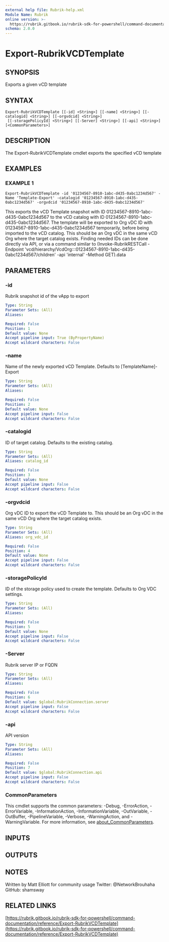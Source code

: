 ```yaml
---
external help file: Rubrik-help.xml
Module Name: Rubrik
online version: >-
  https://rubrik.gitbook.io/rubrik-sdk-for-powershell/command-documentation/reference/Export-RubrikVCDTemplate
schema: 2.0.0
---
```


# Export-RubrikVCDTemplate

## SYNOPSIS

Exports a given vCD template

## SYNTAX

```text
Export-RubrikVCDTemplate [[-id] <String>] [[-name] <String>] [[-catalogid] <String>] [[-orgvdcid] <String>]
 [[-storagePolicyId] <String>] [[-Server] <String>] [[-api] <String>] [<CommonParameters>]
```

## DESCRIPTION

The Export-RubrikVCDTemplate cmdlet exports the specified vCD template

## EXAMPLES

### EXAMPLE 1

```text
Export-RubrikVCDTemplate -id '01234567-8910-1abc-d435-0abc1234d567' -Name 'Template-Export' -catalogid '01234567-8910-1abc-d435-0abc1234d567' -orgvdcid '01234567-8910-1abc-d435-0abc1234d567'
```

This exports the vCD Template snapshot with ID 01234567-8910-1abc-d435-0abc1234d567 to the vCD catalog with ID 01234567-8910-1abc-d435-0abc1234d567. The template will be exported to Org vDC ID with 01234567-8910-1abc-d435-0abc1234d567 temporarily, before being imported to the vCD catalog. This should be an Org vDC in the same vCD Org where the target catalog exists. Finding needed IDs can be done directly via API, or via a command similar to \(Invoke-RubrikRESTCall -Endpoint 'vcd/hierarchy/VcdOrg:::01234567-8910-1abc-d435-0abc1234d567/children' -api 'internal' -Method GET\).data

## PARAMETERS

### -id

Rubrik snapshot id of the vApp to export

```yaml
Type: String
Parameter Sets: (All)
Aliases:

Required: False
Position: 1
Default value: None
Accept pipeline input: True (ByPropertyName)
Accept wildcard characters: False
```

### -name

Name of the newly exported vCD Template. Defaults to \[TemplateName\]-Export

```yaml
Type: String
Parameter Sets: (All)
Aliases:

Required: False
Position: 2
Default value: None
Accept pipeline input: False
Accept wildcard characters: False
```

### -catalogid

ID of target catalog. Defaults to the existing catalog.

```yaml
Type: String
Parameter Sets: (All)
Aliases: catalog_id

Required: False
Position: 3
Default value: None
Accept pipeline input: False
Accept wildcard characters: False
```

### -orgvdcid

Org vDC ID to export the vCD Template to. This should be an Org vDC in the same vCD Org where the target catalog exists.

```yaml
Type: String
Parameter Sets: (All)
Aliases: org_vdc_id

Required: False
Position: 4
Default value: None
Accept pipeline input: False
Accept wildcard characters: False
```

### -storagePolicyId

ID of the storage policy used to create the template. Defaults to Org VDC settings.

```yaml
Type: String
Parameter Sets: (All)
Aliases:

Required: False
Position: 5
Default value: None
Accept pipeline input: False
Accept wildcard characters: False
```

### -Server

Rubrik server IP or FQDN

```yaml
Type: String
Parameter Sets: (All)
Aliases:

Required: False
Position: 6
Default value: $global:RubrikConnection.server
Accept pipeline input: False
Accept wildcard characters: False
```

### -api

API version

```yaml
Type: String
Parameter Sets: (All)
Aliases:

Required: False
Position: 7
Default value: $global:RubrikConnection.api
Accept pipeline input: False
Accept wildcard characters: False
```

### CommonParameters

This cmdlet supports the common parameters: -Debug, -ErrorAction, -ErrorVariable, -InformationAction, -InformationVariable, -OutVariable, -OutBuffer, -PipelineVariable, -Verbose, -WarningAction, and -WarningVariable. For more information, see [about\_CommonParameters](http://go.microsoft.com/fwlink/?LinkID=113216).

## INPUTS

## OUTPUTS

## NOTES

Written by Matt Elliott for community usage Twitter: @NetworkBrouhaha GitHub: shamsway

## RELATED LINKS

[https://rubrik.gitbook.io/rubrik-sdk-for-powershell/command-documentation/reference/Export-RubrikVCDTemplate](https://rubrik.gitbook.io/rubrik-sdk-for-powershell/command-documentation/reference/Export-RubrikVCDTemplate)

